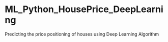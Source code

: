 # ML_Python_HousePrice_DeepLearning
Predicting the price positioning of houses using Deep Learning Algorithm
